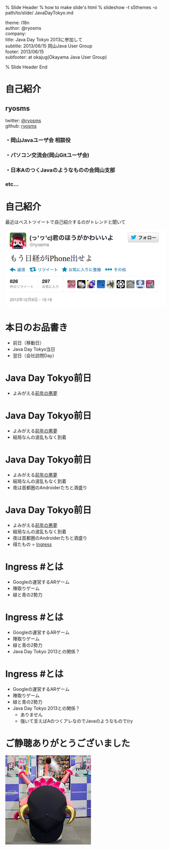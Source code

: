 % Slide Header
% how to make slide's html
% slideshow -t s5themes -o path/to/slide/ JavaDayTokyo.md

theme: i18n  
author: @ryosms  
company:  
title: Java Day Tokyo 2013に参加して  
subtitle: 2013/06/15 岡山Java User Group  
footer: 2013/06/15  
subfooter: at okajug(Okayama Java User Group)  

% Slide Header End

# 自己紹介

## ryosms

twitter: [@ryosms](https://twitter.com/ryosms)  
github: [ryosms](https://github.com/ryosms)

### ・岡山Javaユーザ会 相談役

### ・パソコン交流会(岡山Gitユーザ会)

### ・日本AのつくJavaのようなものの会岡山支部

### etc…

# 自己紹介

最近はベストツイートで自己紹介するのがトレンドと聞いて

[![](./images/best_tweet.png)](https://twitter.com/ryosms/status/276828102217310209)

# 本日のお品書き

* 前日（移動日）
* Java Day Tokyo当日
* 翌日（会社訪問Day）


# Java Day Tokyo前日

- よみがえる[前年の悪夢](http://blog.livedoor.jp/ryosms/archives/6069917.html)

# Java Day Tokyo前日

- よみがえる[前年の悪夢](http://blog.livedoor.jp/ryosms/archives/6069917.html)
- 結局なんの波乱もなく到着

# Java Day Tokyo前日

- よみがえる[前年の悪夢](http://blog.livedoor.jp/ryosms/archives/6069917.html)
- 結局なんの波乱もなく到着
- 夜は首都圏のAndroiderたちと酒盛り

# Java Day Tokyo前日

- よみがえる[前年の悪夢](http://blog.livedoor.jp/ryosms/archives/6069917.html)
- 結局なんの波乱もなく到着
- 夜は首都圏のAndroiderたちと酒盛り
- 得たもの = [Ingress](http://www.ingress.com/)

# Ingress #とは

- Googleの運営するARゲーム
- 陣取りゲーム
- 緑と青の2勢力

# Ingress #とは

- Googleの運営するARゲーム
- 陣取りゲーム
- 緑と青の2勢力
- Java Day Tokyo 2013との関係？

# Ingress #とは

- Googleの運営するARゲーム
- 陣取りゲーム
- 緑と青の2勢力
- Java Day Tokyo 2013との関係？
	* ありません
	* 強いて言えばAのつくアレなのでJavaのようなもので(ry	
	
	

# ご静聴ありがとうございました

![](./images/last.png)
